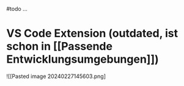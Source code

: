 #todo
...

# VS Code Extension (outdated, ist schon in [[Passende Entwicklungsumgebungen]])
![[Pasted image 20240227145603.png]